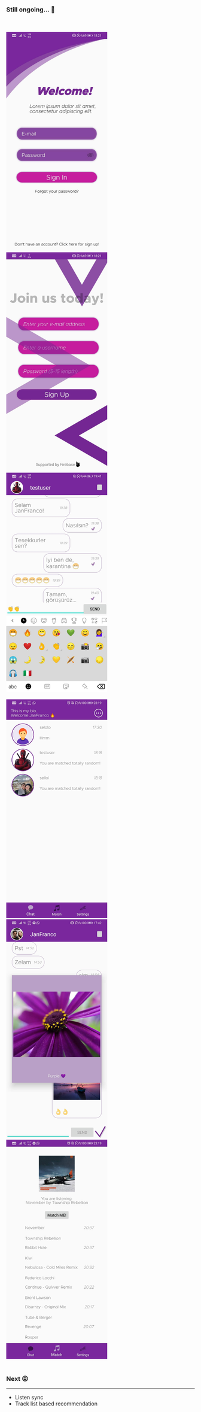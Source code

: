 ### Still ongoing... :shit:
<br><br>
<img src="ss_7.jpg" width="270"> <img src="ss_8.jpg" width="270"> <img src="ss_2.jpg" width="270">
<br><br>
<img src="ss_1.jpg" width="270"> <img src="ss_5.jpg" width="270"> <img src="ss_9.jpg" width="270">
<br><br>
### Next :stuck_out_tongue_winking_eye:
---
* Listen sync
* Track list based recommendation
